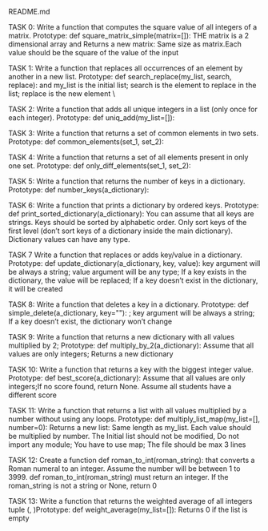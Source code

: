 README.md



TASK 0: Write a function that computes the square value of all integers of a matrix. Prototype: def square_matrix_simple(matrix=[]): THE matrix is a 2 dimensional array and Returns a new matrix: Same size as matrix.Each value should be the square of the value of the input



TASK 1: Write a function that replaces all occurrences of an element by another in a new list. Prototype: def search_replace(my_list, search, replace): and my_list is the initial list; search is the element to replace in the list;  replace is the new element \



TASK 2: Write a function that adds all unique integers in a list (only once for each integer). Prototype: def uniq_add(my_list=[]):

 

TASK 3: Write a function that returns a set of common elements in two sets. Prototype: def common_elements(set_1, set_2):



TASK 4: Write a function that returns a set of all elements present in only one set. Prototype: def only_diff_elements(set_1, set_2):



TASK 5: Write a function that returns the number of keys in a dictionary. Prototype: def number_keys(a_dictionary):



TASK 6: Write a function that prints a dictionary by ordered keys. Prototype: def print_sorted_dictionary(a_dictionary): You can assume that all keys are strings. Keys should be sorted by alphabetic order. Only sort keys of the first level (don’t sort keys of a dictionary inside the main dictionary). Dictionary values can have any type.



TASK 7 Write a function that replaces or adds key/value in a dictionary. Prototype: def update_dictionary(a_dictionary, key, value): key argument will be always a string; value argument will be any type; If a key exists in the dictionary, the value will be replaced; If a key doesn’t exist in the dictionary, it will be created



TASK 8: Write a function that deletes a key in a dictionary. Prototype: def simple_delete(a_dictionary, key=""): ; key argument will be always a string; If a key doesn’t exist, the dictionary won’t change



TASK 9: Write a function that returns a new dictionary with all values multiplied by 2; Prototype: def multiply_by_2(a_dictionary): Assume that all values are only integers; Returns a new dictionary



TASK 10: Write a function that returns a key with the biggest integer value. Prototype: def best_score(a_dictionary): Assume that all values are only integers;If no score found, return None. Assume all students have a different score



TASK 11: Write a function that returns a list with all values multiplied by a number without using any loops. Prototype: def multiply_list_map(my_list=[], number=0): Returns a new list: Same length as my_list. Each value should be multiplied by number. The Initial list should not be modified, Do not import any module; You have to use map; The file should be max 3 lines



TASK 12: Create a function def roman_to_int(roman_string): that converts a Roman numeral to an integer. Assume the number will be between 1 to 3999. def roman_to_int(roman_string) must return an integer. If the roman_string is not a string or None, return 0



TASK 13: Write a function that returns the weighted average of all integers tuple (<score>, <weight>)Prototype: def weight_average(my_list=[]): Returns 0 if the list is empty

